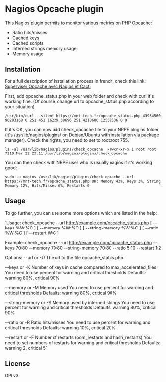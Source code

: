 # Nagios Opcache plugin

This Nagios plugin permits to monitor various metrics on PHP Opcache:
* Ratio hits/misses
* Cached keys
* Cached scripts
* Interned strings memory usage
* Memory usage

## Installation

For a full description of installation process in french, check this link: [Superviser Opcache avec Nagios et Cacti](https://mnt-tech.fr/blog/superviser-opcache-nagios-cacti/)

First, add opcache_status.php in your web folder and check with curl it's working fine. (Of course, change url to opcache_status.php according to your situation)

`/usr/bin/curl --silent https://mnt-tech.fr/opcache_status.php
43934560
90283168
0
251
451
16229
38696
251
4218680
12558536
0
0`

If it's OK, you can now add check_opcache file to your NRPE plugins folder (it's /usr/lib/nagios/plugins/ on Debian/Ubuntu with installation via package manager). Check the rights, you need to set to root:root 755.

`ls -al /usr/lib/nagios/plugins/check_opcache 
-rwxr-xr-x 1 root root 7219 Mar 22 23:11 /usr/lib/nagios/plugins/check_opcache`

You can then check with NRPE user who is usually nagios if it's working good:

`sudo -u nagios /usr/lib/nagios/plugins/check_opcache --url https://mnt-tech.fr/opcache_status.php
OK: Memory 43%, Keys 3%, String Memory 12%, Hits/Misses 6%, Restarts 0`

## Usage

To go further, you can use some more options which are listed in the help:

`Usage: check_opcache --url http://example.com/opcache_status.php [ --keys %W:%C ] [ --memory %W:%C ] [ --string-memory %W:%C ] [ --ratio %W:%C ] [ --restart W:C ]

Example: check_opcache --url http://example.com/opcache_status.php --keys 70:80 --memory 70:80 --string-memory 70:80 --ratio 5:10 --restart 1:2

Options:
--url or -U            The url to the file opcache_status.php

--keys or -K            Number of keys in cache compared to max_accelerated_files
                        You need to use percent for warning and critical thresholds
                        Defaults: warning 80%, critical 90%

--memory or -M          Memory used
                        You need to use percent for warning and critical thresholds
                        Defaults: warning 80%, critical 90%

--string-memory or -S   Memory used by interned strings
                        You need to use percent for warning and critical thresholds
                        Defaults: warning 80%, critical 90%

--ratio or -R           Ratio hits/misses
                        You need to use percent for warning and critical thresholds
                        Defaults: warning 10%, critical 20%

--restart or -F         Number of restarts (oom_restarts and hash_restarts)
                        You need to set numbers of restarts for warning and critical thresholds
                        Defaults: warning 2, critical 5`

## License

GPLv3
